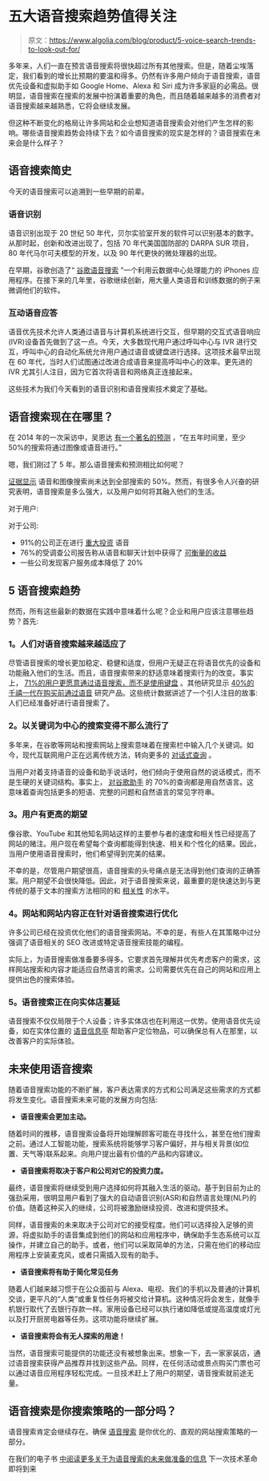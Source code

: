 # 五大语音搜索趋势值得关注

> 原文：<https://www.algolia.com/blog/product/5-voice-search-trends-to-look-out-for/>

多年来，人们一直在预言语音搜索将很快超过所有其他搜索。但是，随着尘埃落定，我们看到的增长比预期的要温和得多。仍然有许多用户倾向于语音搜索，语音优先设备和虚拟助手如 Google Home、Alexa 和 Siri 成为许多家庭的必需品。很明显，语音搜索在搜索的发展中扮演着重要的角色，而且随着越来越多的消费者对语音搜索越来越熟悉，它将会继续发展。

但这种不断变化的格局让许多网站和企业想知道语音搜索会对他们产生怎样的影响。哪些语音搜索趋势会持续下去？如今语音搜索的现实是怎样的？语音搜索在未来会是什么样子？

## [](#a-brief-history-of-voice-search%c2%a0)语音搜索简史

今天的语音搜索可以追溯到一些早期的前辈。

### [](#voice-recognition)语音识别

语音识别出现于 20 世纪 50 年代，贝尔实验室开发的软件可以识别基本的数字。从那时起，创新和改进出现了，包括 70 年代美国国防部的 DARPA SUR 项目，80 年代马尔可夫模型的开发，以及 90 年代更快的微处理器的出现。

在早期，谷歌创造了“ [谷歌语音搜索](https://www.pcworld.com/article/153871/search.html) ”一个利用云数据中心处理能力的 iPhones 应用程序。在接下来的几年里，谷歌继续创新，用大量人类语音和训练数据的例子来微调他们的软件。

### [](#interactive-voice-response%c2%a0)互动语音应答

语音优先技术允许人类通过语音与计算机系统进行交互，但早期的交互式语音响应(IVR)设备首先做到了这一点。今天，大多数现代用户通过呼叫中心与 IVR 进行交互，呼叫中心的自动化系统允许用户通过语音或键盘进行选择。这项技术最早出现在 60 年代，当时人们试图通过改进合成语音来提高呼叫中心的效率。更先进的 IVR 尤其引人注目，因为它首次将语音和网络真正连接起来。

这些技术为我们今天看到的语音识别和语音搜索技术奠定了基础。

## [](#where-is-voice-search-now)语音搜索现在在哪里？

在 2014 年的一次采访中，吴恩达 [有一个著名的预测](https://www.fastcompany.com/3035721/baidu-is-taking-search-out-of-text-era-and-taking-on-google-with-deep-learning) ，“在五年时间里，至少 50%的搜索将通过图像或语音进行。”

嗯，我们刚过了 5 年。那么语音搜索和预测相比如何呢？

[证据显示](https://econsultancy.com/the-future-of-voice-search-2020-and-beyond/) 语音和图像搜索尚未达到全部搜索的 50%。然而，有很多令人兴奋的研究表明，语音搜索是多么强大，以及用户如何将其融入他们的生活。

对于用户:

对于公司:

*   91%的公司正在进行 [重大投资](https://theblog.adobe.com/91-of-brands-are-investing-in-voice-how-to-make-it-work/) 语音
*   76%的受调查公司报告称从语音和聊天计划中获得了 [可衡量的收益](https://www.capgemini.com/us-en/news/smart-talk-how-organizations-and-consumers-are-embracing-voice-and-chat-assistants/)
*   一些公司发现客户服务成本降低了 20%

## [](#5-voice-search-trends)5 语音搜索趋势

然而，所有这些最新的数据在实践中意味着什么呢？企业和用户应该注意哪些趋势？首先:

### [](#1-people-are-becoming-more-comfortable-with-voice-search)1。人们对语音搜索越来越适应了

尽管语音搜索的增长更加稳定、稳健和适度，但用户无疑正在将语音优先的设备和功能融入他们的生活。而且，语音搜索带来的舒适意味着搜索行为的改变。事实上， [71%的用户更愿意通过语音搜索，而不是使用键盘](https://www.pwc.com/us/en/services/consulting/library/consumer-intelligence-series/voice-assistants.html) 。其他研究显示 [40%的千禧一代在购买前通过语音](https://www.salesforce.com/blog/2017/09/salesforce-2017-connected-shoppers-report.html) 研究产品。这些统计数据讲述了一个引人注目的故事:人们已经准备好进行语音搜索了。

### [](#2-keyword-focused-search-is-becoming-less-popular%c2%a0)2。以关键词为中心的搜索变得不那么流行了

多年来，在谷歌等网站和搜索网站上搜索意味着在搜索栏中输入几个关键词。如今，现代互联网用户正在远离传统方法，转向更多的 [对话式查询](https://blog.algolia.com/conversational-search/) 。

当用户对着支持语音的设备和助手说话时，他们倾向于使用自然的说话模式，而不是生硬的关键词结构。事实上， [对谷歌助手](https://www.blog.google/products/assistant/your-assistant-getting-better-on-google-home-and-your-phone/) 的 70%的查询都是用自然语言。这意味着查询包括更多的短语、完整的问题和自然语言的常见字符串。

### [](#3-users-have-higher-expectations)3。用户有更高的期望

像谷歌、YouTube 和其他知名网站这样的主要参与者的速度和相关性已经提高了网站的赌注。用户现在希望每个查询都能得到快速、相关和个性化的结果。因此，当用户使用语音搜索时，他们希望得到完美的结果。

不幸的是，尽管用户期望很高，语音搜索的头号痛点是无法得到他们查询的正确答案。用户期望不会很快降低。因此，对于语音搜索来说，最重要的是快速达到与更传统的基于文本的搜索方法相同的[](https://blog.algolia.com/personalization/)和 [相关性](https://blog.algolia.com/how-algolia-tackled-the-relevance-problem-of-search-engines/) 的水平。

### [](#4-websites-and-and-site-contents-are-being-optimized-for-voice-search)4。网站和网站内容正在针对语音搜索进行优化

许多公司已经在投资优化他们的语音搜索网站。不幸的是，有些人在其策略中过分强调了语音相关的 SEO 改进或特定语音搜索技能的编程。

实际上，为语音搜索做准备要多得多。它要求首先理解并优先考虑客户的需求，这样网站搜索和内容才能适应自然语言的需求。公司需要优先在自己的网站和应用上提供出色的搜索体验。

### [](#5-voice-search-is-spreading-to-brick-and-mortar-stores%c2%a0)5。语音搜索正在向实体店蔓延

语音搜索不仅仅局限于个人设备；许多实体店也在利用这一优势。使用语音优先设备，如在实体位置的 [语音信息亭](https://www.pymnts.com/restaurant-innovation/2019/deep-dive-qsrs-restaurant-voice-assistant-technology/) 帮助客户定位物品，可以确保总有人在那里，以改善客户的实际体验。

## [](#the-future-of-the-use-of-voice-search)未来使用语音搜索

随着语音搜索功能的不断扩展，客户表达需求的方式和公司满足这些需求的方式都将发生变化。语音搜索未来可能的发展方向包括:

*   **语音搜索会更加主动。**

随着时间的推移，语音搜索设备将开始理解顾客可能在寻找什么，甚至在他们搜索之前。通过人工智能功能，搜索系统将能够学习客户偏好，并与相关背景(如位置、天气等)联系起来。向用户提出最有价值的产品和内容建议。

*   **语音搜索将取决于客户和公司对它的投资力度。**

最终，语音搜索将继续受到用户选择如何将其融入生活的驱动。基于到目前为止的强劲采用，很明显用户看到了强大的自动语音识别(ASR)和自然语言处理(NLP)的价值。随着这种买入的继续，公司将被激励继续投资、改进和提供技术。

同样，语音搜索的未来取决于公司对它的接受程度。他们可以选择投入足够的资源，将虚拟助手的语音集成到他们的网站和应用程序中，确保助手生态系统可以互操作，并建立自己的助手。或者，他们可以采取简单的方法，只需在他们的移动应用程序上安装麦克风，或者只需插入现有的助手。

*   **语音搜索将有助于简化常见任务**

随着人们越来越习惯于在公众面前与 Alexa、电视、我们的手机以及普通的计算机交谈，更平凡的“人类”或重复性任务将被交给计算机。这种情况将会发生，就像手机银行取代了去银行存款一样。家用设备已经可以执行诸如降低或提高温度或灯光以及打开厨房电器等任务。这项功能将继续扩展。

*   **语音搜索将会有无人探索的用途！**

当然，语音搜索可能提供的功能还没有被想象出来。想象一下，去一家家装店，通过语音搜索获得产品推荐并找到这些产品。同样，在任何活动或景点购买门票也可以通过语音应用程序轻松完成。一旦技术赶上了用户的期望，语音搜索就前途无量。

## [](#is-voice-search-part-of-your-search-strategy)语音搜索是你搜索策略的一部分吗？

语音搜索肯定会继续存在。确保 [语音搜索](https://www.algolia.com/industries-and-solutions/voice-search/) 是你优化的、直观的网站搜索策略的一部分。

在我们的电子书 [中阅读更多关于为语音搜索的未来做准备的信息](https://go.algolia.com/tech-voice-search) 下一次技术革命即将到来